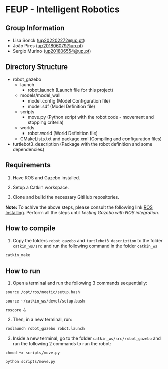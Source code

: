 # FEUP - Intelligent Robotics

## Group Information

- Lisa Sonck (up202202272@up.pt)
- João Pires (up201806079@up.pt)
- Sergio Murino (up201806554@up.pt)

## Directory Structure

- robot_gazebo
    - launch
        - robot.launch (Launch file for this project)
    - models/model_wall
        - model.config (Model Configuration file)
        - model.sdf (Model Definition file)
    - scripts
        - move.py (Python script with the robot code - movement and stopping criteria)
    - worlds
        - robot.world (World Definition file)
    - CMakeLists.txt and package.xml (Compiling and configuration files)
- turtlebot3_description (Package with the robot definition and some dependencies) 

## Requirements

1. Have ROS and Gazebo installed.

2. Setup a Catkin workspace.

3. Clone and build the necessary GitHub repositories.

**Note:** To achive the above steps, please consult the following link [ROS Installing](https://classic.gazebosim.org/tutorials?tut=ros_installing&cat=connect_ros). Perform all the steps until *Testing Gazebo with ROS integration*. 

## How to compile

1. Copy the folders ```robot_gazebo``` and ```turtlebot3_description``` to the folder ```catkin_ws/src``` and run the following command in the folder ```catkin_ws```

```
catkin_make
```

## How to run


1. Open a terminal and run the following 3 commands sequentially:

```
source /opt/ros/noetic/setup.bash
```

```
source ~/catkin_ws/devel/setup.bash
```

```
roscore &
```

2. Then, in a new terminal, run:

```
roslaunch robot_gazebo robot.launch
```

3. Inside a new terminal, go to the folder ```catkin_ws/src/robot_gazebo``` and run the following 2 commands to run the robot: 

```
chmod +x scripts/move.py
```

```
python scripts/move.py
```



